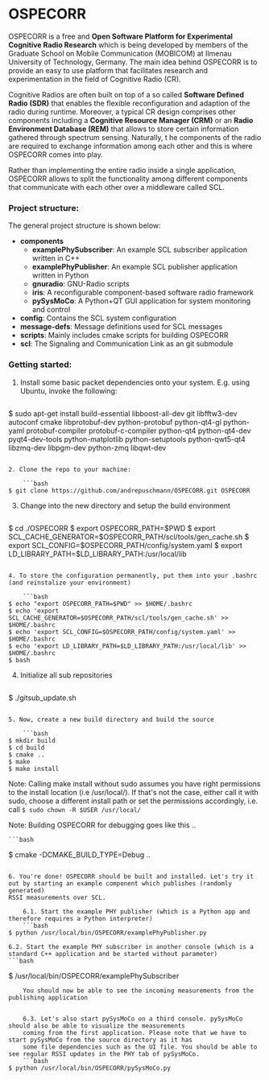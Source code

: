# OSPECORR

OSPECORR is a free and __Open Software Platform for Experimental Cognitive Radio Research__ which is being developed by members
of the Graduate School on Mobile Communication (MOBICOM) at Ilmenau University of Technology, Germany.
The main idea behind OSPECORR is to provide an easy to use platform that facilitates research and experimentation in the
field of Cognitive Radio (CR).

Cognitive Radios are often built on top of a so called __Software Defined Radio (SDR)__ that enables the flexible reconfiguration
and adaption of the radio during runtime. Moreover, a typical CR design comprises other components including a 
__Cognitive Resource Manager (CRM)__
or an __Radio Environment Database (REM)__ that allows to store certain information gathered through spectrum sensing. Naturally, t
he components of the radio are required to exchange information among each other and this is where OSPECORR comes into play.

Rather than implementing the entire radio inside a single application, OSPECORR allows to split the functionality among
different components that communicate with each other over a middleware called SCL. 


### Project structure:

The general project structure is shown below:

* __components__
    * __examplePhySubscriber__: An example SCL subscriber application written in C++
    * __examplePhyPublisher__: An example SCL publisher application written in Python
    * __gnuradio__: GNU-Radio scripts
    * __iris__: A reconfigurable component-based software radio framework
    * __pySysMoCo__: A Python+QT GUI application for system monitoring and control
* __config__: Contains the SCL system configuration
* __message-defs__: Message definitions used for SCL messages
* __scripts__: Mainly includes cmake scripts for building OSPECORR
* __scl__: The Signaling and Communication Link as an git submodule


### Getting started:

1. Install some basic packet dependencies onto your system. E.g. using Ubuntu, invoke the following:

   ```bash
$ sudo apt-get install build-essential libboost-all-dev git libfftw3-dev autoconf cmake libprotobuf-dev python-protobuf python-qt4-gl python-yaml protobuf-compiler protobuf-c-compiler python-qt4 python-qt4-dev pyqt4-dev-tools python-matplotlib python-setuptools python-qwt5-qt4 libzmq-dev libpgm-dev python-zmq libqwt-dev
```   

2. Clone the repo to your machine:

    ```bash
$ git clone https://github.com/andrepuschmann/OSPECORR.git OSPECORR
```
3. Change into the new directory and setup the build environment

    ```bash
$ cd ./OSPECORR
$ export OSPECORR_PATH=$PWD
$ export SCL_CACHE_GENERATOR=$OSPECORR_PATH/scl/tools/gen_cache.sh
$ export SCL_CONFIG=$OSPECORR_PATH/config/system.yaml
$ export LD_LIBRARY_PATH=$LD_LIBRARY_PATH:/usr/local/lib
```

4. To store the configuration permanently, put them into your .bashrc (and reinstalize your environment)

    ```bash
$ echo "export OSPECORR_PATH=$PWD" >> $HOME/.bashrc
$ echo 'export SCL_CACHE_GENERATOR=$OSPECORR_PATH/scl/tools/gen_cache.sh' >> $HOME/.bashrc
$ echo 'export SCL_CONFIG=$OSPECORR_PATH/config/system.yaml' >> $HOME/.bashrc
$ echo 'export LD_LIBRARY_PATH=$LD_LIBRARY_PATH:/usr/local/lib' >> $HOME/.bashrc
$ bash
```


4. Initialize all sub repositories

    ```bash
$ ./gitsub_update.sh
```

5. Now, create a new build directory and build the source

    ```bash
$ mkdir build
$ cd build
$ cmake ..
$ make
$ make install
```
   Note: Calling make install without sudo assumes you have right permissions to the install location (i.e /usr/local/). 
   If that's not the case, either call it with sudo, choose a different install path or set the permissions accordingly,
   i.e. call ```$ sudo chown -R $USER /usr/local/```
   
   Note: Building OSPECORR for debugging goes like this ..

    ```bash
$ cmake -DCMAKE_BUILD_TYPE=Debug ..
```

6. You're done! OSPECORR should be built and installed. Let's try it out by starting an example component which publishes (randomly generated)
RSSI measurements over SCL.

    6.1. Start the example PHY publisher (which is a Python app and therefore requires a Python interpreter)
    ```bash
$ python /usr/local/bin/OSPECORR/examplePhyPublisher.py
```

    6.2. Start the example PHY subscriber in another console (which is a standard C++ application and be started without parameter)
    ```bash
$ /usr/local/bin/OSPECORR/examplePhySubscriber
```
    You should now be able to see the incoming measurements from the publishing application
    
    
    6.3. Let's also start pySysMoCo on a third console. pySysMoCo should also be able to visualize the measurements
    coming from the first application. Please note that we have to start pySysMoCo from the source directory as it has
    some file dependencies such as the UI file. You should be able to see regular RSSI updates in the PHY tab of pySysMoCo.
    ```bash
$ python /usr/local/bin/OSPECORR/pySysMoCo.py
```
